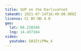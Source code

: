 ```yaml
---
title: SUP on the Karlsvatnet
takenAt: 2021-07-14T16:49:08.000Z
license: CC BY-ND 4.0
geo:
  lat: 68.218346
  lng: 14.437164
video:
  youtube: G03ZtiPMw_4
---
```

